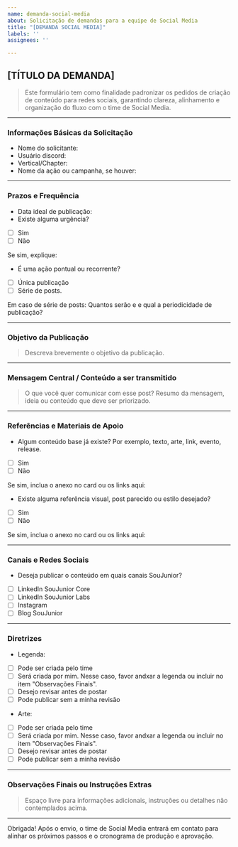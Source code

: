 ```yaml
---
name: demanda-social-media
about: Solicitação de demandas para a equipe de Social Media
title: "[DEMANDA SOCIAL MEDIA]"
labels: ''
assignees: ''

---
```


## [TÍTULO DA DEMANDA]
> Este formulário tem como finalidade padronizar os pedidos de criação de conteúdo para redes sociais, garantindo clareza, alinhamento e organização do fluxo com o time de Social Media.
---

### Informações Básicas da Solicitação  
* Nome do solicitante:
* Usuário discord:
* Vertical/Chapter:
* Nome da ação ou campanha, se houver:
________________________________________________________________________________________________________

### Prazos e Frequência
* Data ideal de publicação:
* Existe alguma urgência?
- [ ] Sim
- [ ] Não

Se sim, explique:  
  
* É uma ação pontual ou recorrente?
- [ ] Única publicação
- [ ] Série de posts.

Em caso de série de posts: Quantos serão e e qual a periodicidade de publicação?
________________________________________________________________________________________________________

### Objetivo da Publicação
> Descreva brevemente o objetivo da publicação.
________________________________________________________________________________________________________

### Mensagem Central / Conteúdo a ser transmitido
> O que você quer comunicar com esse post? Resumo da mensagem, ideia ou conteúdo que deve ser priorizado.
________________________________________________________________________________________________________

### Referências e Materiais de Apoio  
* Algum conteúdo base já existe? Por exemplo, texto, arte, link, evento, release.
- [ ] Sim
- [ ] Não

Se sim, inclua o anexo no card ou os links aqui:
  
* Existe alguma referência visual, post parecido ou estilo desejado?
- [ ] Sim
- [ ] Não

Se sim, inclua o anexo no card ou os links aqui:
________________________________________________________________________________________________________

### Canais e Redes Sociais
* Deseja publicar o conteúdo em quais canais SouJunior?
- [ ] LinkedIn SouJunior Core
- [ ] LinkedIn SouJunior Labs
- [ ] Instagram
- [ ] Blog SouJunior
________________________________________________________________________________________________________

### Diretrizes  
* Legenda:
- [ ] Pode ser criada pelo time
- [ ] Será criada por mim. Nesse caso, favor andxar a legenda ou incluir  no item "Observações Finais".
- [ ] Desejo revisar antes de postar
- [ ] Pode publicar sem a minha revisão
  
* Arte:
- [ ] Pode ser criada pelo time
- [ ] Será criada por mim. Nesse caso, favor andxar a legenda ou incluir no item "Observações Finais".
- [ ] Desejo revisar antes de postar
- [ ] Pode publicar sem a minha revisão
________________________________________________________________________________________________________

### Observações Finais ou Instruções Extras
> Espaço livre para informações adicionais, instruções ou detalhes não contemplados acima.
________________________________________________________________________________________________________


Obrigada!
Após o envio, o time de Social Media entrará em contato para alinhar os próximos passos e o cronograma de produção e aprovação.

